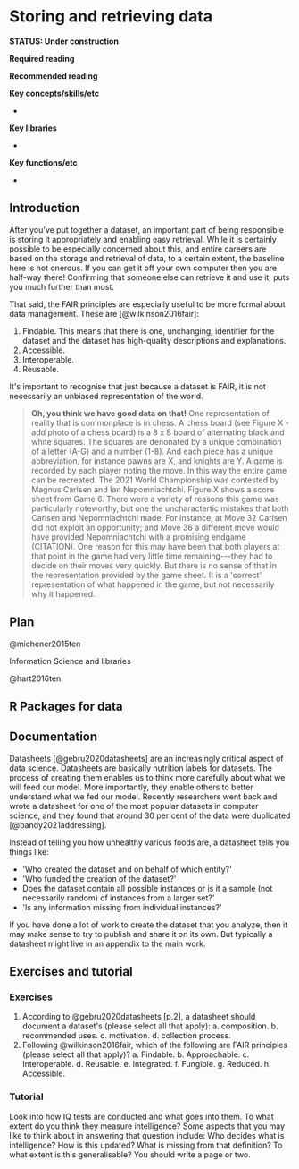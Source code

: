 

# Storing and retrieving data

**STATUS: Under construction.**

**Required reading**


**Recommended reading**



**Key concepts/skills/etc**

- 

**Key libraries**

- 

**Key functions/etc**

- 



<!-- Lee, Benjamin, 2018, 'Ten simple rules for documenting scientific software' -->


## Introduction

After you've put together a dataset, an important part of being responsible is storing it appropriately and enabling easy retrieval. While it is certainly possible to be especially concerned about this, and entire careers are based on the storage and retrieval of data, to a certain extent, the baseline here is not onerous. If you can get it off your own computer then you are half-way there! Confirming that someone else can retrieve it and use it, puts you much further than most.

That said, the FAIR principles are especially useful to be more formal about data management. These are [@wilkinson2016fair]:

1. Findable. This means that there is one, unchanging, identifier for the dataset and the dataset has high-quality descriptions and explanations.
2. Accessible.
3. Interoperable.
4. Reusable.

It's important to recognise that just because a dataset is FAIR, it is not necessarily an unbiased representation of the world. 

> **Oh, you think we have good data on that!** One representation of reality that is commonplace is in chess. A chess board (see Figure X - add photo of a chess board) is a 8 x 8 board of alternating black and white squares. The squares are denonated by a unique combination of a letter (A-G) and a number (1-8). And each piece has a unique abbreviation, for instance pawns are X, and knights are Y. A game is recorded by each player noting the move. In this way the entire game can be recreated. The 2021 World Championship was contested by Magnus Carlsen and Ian Nepomniachtchi. Figure X shows a score sheet from Game 6. There were a variety of reasons this game was particularly noteworthy, but one the uncharactertic mistakes that both Carlsen and Nepomniachtchi made. For instance, at Move 32 Carlsen did not exploit an opportunity; and Move 36 a different move would have provided Nepomniachtchi with a promising endgame (CITATION). One reason for this may have been that both players at that point in the game had very little time remaining---they had to decide on their moves very quickly. But there is no sense of that in the representation provided by the game sheet. It is a 'correct' representation of what happened in the game, but not necessarily why it happened.




## Plan

@michener2015ten

Information Science and libraries

@hart2016ten



## R Packages for data


## Documentation

Datasheets [@gebru2020datasheets] are an increasingly critical aspect of data science. Datasheets are basically nutrition labels for datasets. The process of creating them enables us to think more carefully about what we will feed our model. More importantly, they enable others to better understand what we fed our model. Recently researchers went back and wrote a datasheet for one of the most popular datasets in computer science, and they found that around 30 per cent of the data were duplicated [@bandy2021addressing].

Instead of telling you how unhealthy various foods are, a datasheet tells you things like:

- 'Who created the dataset and on behalf of which entity?'
- 'Who funded the creation of the dataset?'
- Does the dataset contain all possible instances or is it a sample (not necessarily random) of instances from a larger set?'
- 'Is any information missing from individual instances?'

If you have done a lot of work to create the dataset that you analyze, then it may make sense to try to publish and share it on its own. But typically a datasheet might live in an appendix to the main work.




## Exercises and tutorial


### Exercises

1. According to @gebru2020datasheets [p.2], a datasheet should document a dataset's (please select all that apply):
    a. composition.
    b. recommended uses.
    c. motivation.
    d. collection process.
2. Following @wilkinson2016fair, which of the following are FAIR principles (please select all that apply)?
    a. Findable.
    b. Approachable.
    c. Interoperable.
    d. Reusable.
    e. Integrated.
    f. Fungible.
    g. Reduced.
    h. Accessible.

### Tutorial

Look into how IQ tests are conducted and what goes into them. To what extent do you think they measure intelligence? Some aspects that you may like to think about in answering that question include: Who decides what is intelligence? How is this updated? What is missing from that definition? To what extent is this generalisable? You should write a page or two.


<!-- The purpose of this tutorial is to ensure that it is clear in your mind how thoroughly you should know your dataset. It builds on the 'memory palace' technique used by professional memorisers, as described by @moonwalkingwitheinstein. -->

<!-- Please think about your childhood home, or another building that you know intimately. Imagine yourself standing at the front of it. Describe what it looks like. Then 'walk' into the front and throughout the house, again describing each aspect in as much detail as you can imagine. What are each of the rooms used for and what are their distinguishing features? How does it smell? What does this all evoke in you? Please write a page or two.  -->

<!-- Now think about a dataset that you are interested in. Please do this same exercise, but for the dataset. -->


